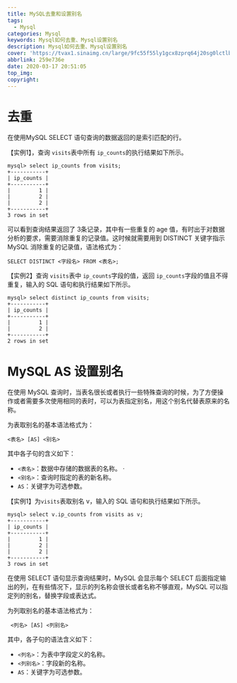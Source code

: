 ```yaml
---
title: MySQL去重和设置别名
tags:
  - Mysql
categories: Mysql
keywords: Mysql如何去重、Mysql设置别名
description: Mysql如何去重、Mysql设置别名
cover: 'https://tvax1.sinaimg.cn/large/9fc55f55ly1gcx8zprq64j20sg0lctlb.jpg'
abbrlink: 259e736e
date: 2020-03-17 20:51:05
top_img:
copyright:
---
```


# 去重

在使用MySQL SELECT 语句查询的数据返回的是索引匹配的行。

【实例1】，查询 `visits`表中所有 `ip_counts`的执行结果如下所示。

```mysql
mysql> select ip_counts from visits;
+-----------+
| ip_counts |
+-----------+
|         1 |
|         2 |
|         2 |
+-----------+
3 rows in set
```

可以看到查询结果返回了 3条记录，其中有一些重复的 age 值，有时出于对数据分析的要求，需要消除重复的记录值。这时候就需要用到 DISTINCT 关键字指示 MySQL 消除重复的记录值，语法格式为：

```mysql
SELECT DISTINCT <字段名> FROM <表名>;
```

【实例2】查询 `visits`表中 `ip_counts`字段的值，返回 `ip_counts`字段的值且不得重复，输入的 SQL 语句和执行结果如下所示。

```mysql
mysql> select distinct ip_counts from visits;
+-----------+
| ip_counts |
+-----------+
|         1 |
|         2 |
+-----------+
2 rows in set
```

#  MySQL AS 设置别名

在使用 MySQL 查询时，当表名很长或者执行一些特殊查询的时候，为了方便操作或者需要多次使用相同的表时，可以为表指定别名，用这个别名代替表原来的名称。

为表取别名的基本语法格式为：

```mysql
<表名> [AS] <别名>
```

其中各子句的含义如下：

-  `<表名>`：数据中存储的数据表的名称。 ·
-  `<别名>`：查询时指定的表的新名称。
-  `AS`：关键字为可选参数。

【实例1】为`visits`表取别名 v，输入的 SQL 语句和执行结果如下所示。

```mysql
mysql> select v.ip_counts from visits as v;
+-----------+
| ip_counts |
+-----------+
|         1 |
|         2 |
|         2 |
+-----------+
3 rows in set
```

在使用 SELECT 语句显示查询结果时，MySQL 会显示每个 SELECT 后面指定输出的列，在有些情况下，显示的列名称会很长或者名称不够直观，MySQL 可以指定列的别名，替换字段或表达式。

为列取别名的基本语法格式为： 

```mysql
 <列名> [AS] <列别名>
```

其中，各子句的语法含义如下： 

-  `<列名>`：为表中字段定义的名称。
-  `<列别名>`：字段新的名称。
-  `AS`：关键字为可选参数。

